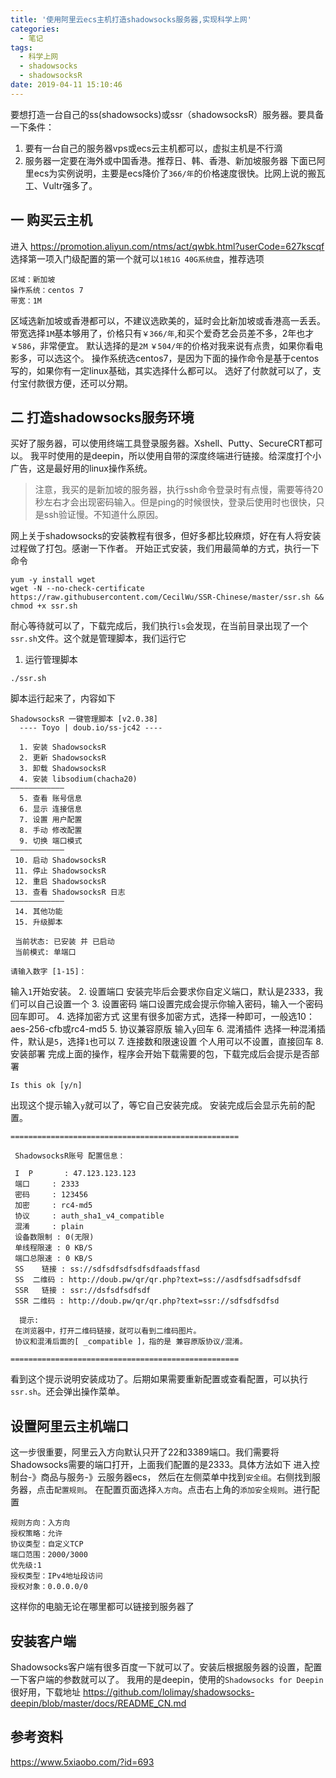 ```yaml
---
title: '使用阿里云ecs主机打造shadowsocks服务器,实现科学上网'
categories:
  - 笔记
tags:
  - 科学上网
  - shadowsocks
  - shadowsocksR
date: 2019-04-11 15:10:46
---
```


要想打造一台自己的ss(shadowsocks)或ssr（shadowsocksR）服务器。要具备一下条件：
1. 要有一台自己的服务器vps或ecs云主机都可以，虚拟主机是不行滴
2. 服务器一定要在海外或中国香港。推荐日、韩、香港、新加坡服务器
下面已阿里ecs为实例说明，主要是ecs降价了`366/年`的价格速度很快。比网上说的搬瓦工、Vultr强多了。

<!-- more -->

## 一 购买云主机
进入 https://promotion.aliyun.com/ntms/act/qwbk.html?userCode=627kscqf 
选择第一项入门级配置的第一个就可以`1核1G 40G系统盘`，推荐选项
```
区域：新加坡
操作系统：centos 7
带宽：1M
```
区域选新加坡或香港都可以，不建议选欧美的，延时会比新加坡或香港高一丢丢。
带宽选择`1M`基本够用了，价格只有`￥366/年`,和买个爱奇艺会员差不多，2年也才`￥586`，非常便宜。
默认选择的是`2M` `￥504/年`的价格对我来说有点贵，如果你看电影多，可以选这个。
操作系统选centos7，是因为下面的操作命令是基于centos写的，如果你有一定linux基础，其实选择什么都可以。
选好了付款就可以了，支付宝付款很方便，还可以分期。

## 二 打造shadowsocks服务环境
买好了服务器，可以使用终端工具登录服务器。Xshell、Putty、SecureCRT都可以。
我平时使用的是deepin，所以使用自带的深度终端进行链接。给深度打个小广告，这是最好用的linux操作系统。

> 注意，我买的是新加坡的服务器，执行ssh命令登录时有点慢，需要等待20秒左右才会出现密码输入。但是ping的时候很快，登录后使用时也很快，只是ssh验证慢。不知道什么原因。

网上关于shadowsocks的安装教程有很多，但好多都比较麻烦，好在有人将安装过程做了打包。感谢一下作者。
开始正式安装，我们用最简单的方式，执行一下命令
```
yum -y install wget
wget -N --no-check-certificate https://raw.githubusercontent.com/CecilWu/SSR-Chinese/master/ssr.sh && chmod +x ssr.sh
```
耐心等待就可以了，下载完成后，我们执行`ls`会发现，在当前目录出现了一个`ssr.sh`文件。这个就是管理脚本，我们运行它
1. 运行管理脚本
```
./ssr.sh
```
脚本运行起来了，内容如下
```
ShadowsocksR 一键管理脚本 [v2.0.38]
  ---- Toyo | doub.io/ss-jc42 ----

  1. 安装 ShadowsocksR
  2. 更新 ShadowsocksR
  3. 卸载 ShadowsocksR
  4. 安装 libsodium(chacha20)
————————————
  5. 查看 账号信息
  6. 显示 连接信息
  7. 设置 用户配置
  8. 手动 修改配置
  9. 切换 端口模式
————————————
 10. 启动 ShadowsocksR
 11. 停止 ShadowsocksR
 12. 重启 ShadowsocksR
 13. 查看 ShadowsocksR 日志
————————————
 14. 其他功能
 15. 升级脚本
 
 当前状态: 已安装 并 已启动
 当前模式: 单端口

请输入数字 [1-15]：
```
输入`1`开始安装。
2. 设置端口
安装完毕后会要求你自定义端口，默认是2333，我们可以自己设置一个
3. 设置密码
端口设置完成会提示你输入密码，输入一个密码回车即可。
4. 选择加密方式
这里有很多加密方式，选择一种即可，一般选10：aes-256-cfb或rc4-md5
5. 协议兼容原版
输入`y`回车
6. 混淆插件
选择一种混淆插件，默认是`5`，选择`1`也可以
7. 连接数和限速设置
个人用可以不设置，直接回车
8. 安装部署
完成上面的操作，程序会开始下载需要的包，下载完成后会提示是否部署
```
Is this ok [y/n]
```
出现这个提示输入`y`就可以了，等它自己安装完成。
安装完成后会显示先前的配置。
```
===================================================

 ShadowsocksR账号 配置信息：

 I  P	    : 47.123.123.123
 端口	    : 2333
 密码	    : 123456
 加密	    : rc4-md5
 协议	    : auth_sha1_v4_compatible
 混淆	    : plain
 设备数限制 : 0(无限)
 单线程限速 : 0 KB/S
 端口总限速 : 0 KB/S
 SS    链接 : ss://sdfsdfsdfsdfsdfaadsffasd 
 SS  二维码 : http://doub.pw/qr/qr.php?text=ss://asdfsdfsadfsdfsdf
 SSR   链接 : ssr://dsfsdfsdfsdf 
 SSR 二维码 : http://doub.pw/qr/qr.php?text=ssr://sdfsdfsdfsd
 
  提示: 
 在浏览器中，打开二维码链接，就可以看到二维码图片。
 协议和混淆后面的[ _compatible ]，指的是 兼容原版协议/混淆。

===================================================

```
看到这个提示说明安装成功了。后期如果需要重新配置或查看配置，可以执行`ssr.sh`。还会弹出操作菜单。

## 设置阿里云主机端口
这一步很重要，阿里云入方向默认只开了22和3389端口。我们需要将Shadowsocks需要的端口打开，上面我们配置的是2333。具体方法如下
进入控制台-》商品与服务-》云服务器ecs， 然后在左侧菜单中找到`安全组`。右侧找到服务器，点击`配置规则`。
在配置页面选择`入方向`。点击右上角的`添加安全规则`。进行配置
```
规则方向：入方向
授权策略：允许
协议类型：自定义TCP
端口范围：2000/3000
优先级:1
授权类型：IPv4地址段访问
授权对象：0.0.0.0/0
```
这样你的电脑无论在哪里都可以链接到服务器了

## 安装客户端
Shadowsocks客户端有很多百度一下就可以了。安装后根据服务器的设置，配置一下客户端的参数就可以了。
我用的是deepin，使用的`Shadowsocks for Deepin`很好用，下载地址 https://github.com/lolimay/shadowsocks-deepin/blob/master/docs/README_CN.md

## 参考资料
https://www.5xiaobo.com/?id=693





